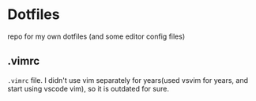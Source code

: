 # Dotfiles
repo for my own dotfiles (and some editor config files)

## .vimrc
`.vimrc` file. I didn't use vim separately for years(used vsvim for years, and start using vscode vim), so it is outdated for sure.
